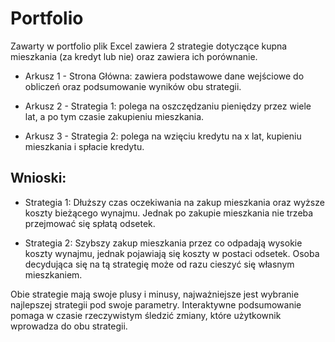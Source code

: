 # Portfolio
Zawarty w portfolio plik Excel zawiera 2 strategie dotyczące kupna mieszkania (za kredyt lub nie) oraz zawiera ich porównanie.

- Arkusz 1 - Strona Główna: zawiera podstawowe dane wejściowe do obliczeń oraz podsumowanie wyników obu strategii.

- Arkusz 2 - Strategia 1: polega na oszczędzaniu pieniędzy przez wiele lat, a po tym czasie zakupieniu mieszkania.

- Arkusz 3 - Strategia 2: polega na wzięciu kredytu na x lat, kupieniu mieszkania i spłacie kredytu.

## Wnioski:

- Strategia 1: Dłuższy czas oczekiwania na zakup mieszkania oraz wyższe koszty bieżącego wynajmu. Jednak po zakupie mieszkania nie trzeba przejmować się spłatą odsetek.

- Strategia 2: Szybszy zakup mieszkania przez co odpadają wysokie koszty wynajmu, jednak pojawiają się koszty w postaci odsetek. Osoba decydująca się na tą strategię może od razu cieszyć się własnym mieszkaniem.

Obie strategie mają swoje plusy i minusy, najważniejsze jest wybranie najlepszej strategii pod swoje parametry. Interaktywne podsumowanie pomaga w czasie rzeczywistym śledzić zmiany, które użytkownik wprowadza do obu strategii.
